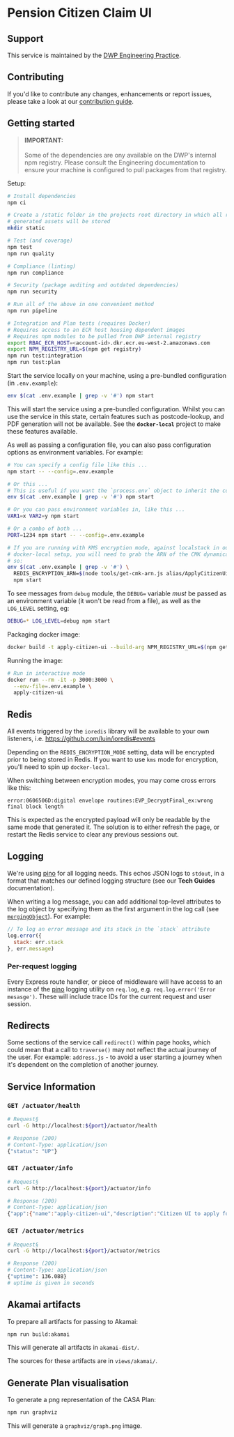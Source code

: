 # Pension Citizen Claim UI

## Support

This service is maintained by the [DWP Engineering Practice](mailto:open-source@engineering.digital.dwp.gov.uk).

## Contributing

If you'd like to contribute any changes, enhancements or report issues, please take a look at our [contribution guide](CONTRIBUTING.md).

## Getting started

> **IMPORTANT:**<br/>
> <br/>
> Some of the dependencies are ony available on the DWP's internal npm registry. Please consult the Engineering documentation to ensure your machine is configured to pull packages from that registry.

Setup:

```bash
# Install dependencies
npm ci

# Create a /static folder in the projects root directory in which all runtime
# generated assets will be stored
mkdir static

# Test (and coverage)
npm test
npm run quality

# Compliance (linting)
npm run compliance

# Security (package auditing and outdated dependencies)
npm run security

# Run all of the above in one convenient method
npm run pipeline

# Integration and Plan tests (requires Docker)
# Requires access to an ECR host housing dependent images
# Requires npm modules to be pulled from DWP internal registry
export RBAC_ECR_HOST=<account-id>.dkr.ecr.eu-west-2.amazonaws.com
export NPM_REGISTRY_URL=$(npm get registry)
npm run test:integration
npm run test:plan
```

Start the service locally on your machine, using a pre-bundled configuration (in `.env.example`):

```bash
env $(cat .env.example | grep -v '#') npm start
```

This will start the service using a pre-bundled configuration. Whilst you can use the service in this state, certain features such as postcode-lookup, and PDF generation will not be available. See the **`docker-local`** project to make these features available.

As well as passing a configuration file, you can also pass configuration options as environment variables. For example:

```bash
# You can specify a config file like this ...
npm start -- --config=.env.example

# Or this ...
# This is useful if you want the `process.env` object to inherit the config
env $(cat .env.example | grep -v '#') npm start

# Or you can pass environment variables in, like this ...
VAR1=x VAR2=y npm start

# Or a combo of both ...
PORT=1234 npm start -- --config=.env.example

# If you are running with KMS encryption mode, against localstack in our
# docker-local setup, you will need to grab the ARN of the CMK dynamically, like
# so:
env $(cat .env.example | grep -v '#') \
  REDIS_ENCRYPTION_ARN=$(node tools/get-cmk-arn.js alias/ApplyCitizenUiKey) \
  npm start
```

To see messages from `debug` module, the `DEBUG=` variable _must_ be passed as an environment variable (it won't be read from a file), as well as the `LOG_LEVEL` setting, eg:

```bash
DEBUG=* LOG_LEVEL=debug npm start
```

Packaging docker image:

```bash
docker build -t apply-citizen-ui --build-arg NPM_REGISTRY_URL=$(npm get registry) -f docker/Dockerfile .
```

Running the image:

```bash
# Run in interactive mode
docker run --rm -it -p 3000:3000 \
  --env-file=.env.example \
  apply-citizen-ui
```

## Redis

All events triggered by the `ioredis` library will be available to your own listeners, i.e. https://github.com/luin/ioredis#events

Depending on the `REDIS_ENCRYPTION_MODE` setting, data will be encrypted prior to being stored in Redis. If you want to use `kms` mode for encryption, you'll need to spin up `docker-local`.

When switching between encryption modes, you may come cross errors like this:

```
error:0606506D:digital envelope routines:EVP_DecryptFinal_ex:wrong final block length
```

This is expected as the encrypted payload will only be readable by the same mode that generated it. The solution is to either refresh the page, or restart the Redis service to clear any previous sessions out.

## Logging

We're using [pino]() for all logging needs. This echos JSON logs to `stdout`, in a format that matches our defined logging structure (see our **Tech Guides** documentation).

When writing a log message, you can add additional top-level attributes to the log object by specifying them as the first argument in the log call (see [`mergingObject`](https://github.com/pinojs/pino/blob/master/docs/api.md#mergingobject-object)). For example:

```javascript
// To log an error message and its stack in the `stack` attribute
log.error({
  stack: err.stack
}, err.message)
```

### Per-request logging

Every Express route handler, or piece of middleware will have access to an instance of the [pino](https://github.com/pinojs/pino) logging utility on `req.log`, e.g. `req.log.error('Error mesasge')`. These will include trace IDs for the current request and user session.

## Redirects

Some sections of the service call `redirect()` within page hooks, which could mean that a call to `traverse()` may not reflect the actual journey of the user. For example: `address.js` - to avoid a user starting a journey when it's dependent on the completion of another journey.

## Service Information

### `GET /actuator/health`

```bash
# Request§
curl -G http://localhost:${port}/actuator/health

# Response (200)
# Content-Type: application/json
{"status": "UP"}
```

### `GET /actuator/info`

```bash
# Request§
curl -G http://localhost:${port}/actuator/info

# Response (200)
# Content-Type: application/json
{"app":{"name":"apply-citizen-ui","description":"Citizen UI to apply for Pension Credit","version":"1.0.1","node":{"version":"10.13.0"}}}
```

### `GET /actuator/metrics`

```bash
# Request§
curl -G http://localhost:${port}/actuator/metrics

# Response (200)
# Content-Type: application/json
{"uptime": 136.088}
# uptime is given in seconds
```

## Akamai artifacts

To prepare all artifacts for passing to Akamai:

```bash
npm run build:akamai
```

This will generate all artifacts in `akamai-dist/`.

The sources for these artifacts are in `views/akamai/`.

## Generate Plan visualisation

To generate a png representation of the CASA Plan:

```bash
npm run graphviz
```

This will generate a `graphviz/graph.png` image.
